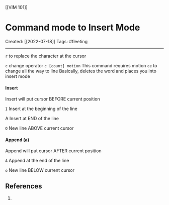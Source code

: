 [[VIM 101]]

# Command mode to Insert Mode
Created:  [[2022-07-18]]
Tags: #fleeting 

---
`r` to replace the character at the cursor

`c` change operator
`c [count] motion`
This command requires motion
`ce` to change all the way to line
Basically, deletes the word and places you into insert mode



#### Insert
Insert will put cursor BEFORE current position

`I`       Insert at the beginning of the line

A       Insert at END of the line

`O`       New line ABOVE current cursor 



#### Append (a) 
Append will put cursor AFTER current position

`A`       Append at the end of the line

`o`       New line BELOW current cursor  












## References
1. 